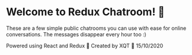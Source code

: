 # Welcome to Redux Chatroom! 🥳

These are a few simple public chatrooms you can use with ease for online conversations. The messages disappear every hour too :)

Powered using React and Redux 🚀
Created by XQT 🍁 15/10/2020 